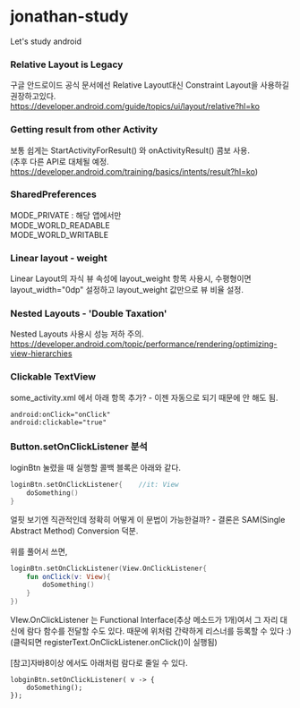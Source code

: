 # jonathan-study
Let's study android

### Relative Layout is Legacy
구글 안드로이드 공식 문서에선 Relative Layout대신 Constraint Layout을 사용하길 권장하고있다.
<br>
https://developer.android.com/guide/topics/ui/layout/relative?hl=ko

### Getting result from other Activity
보통 쉽게는 StartActivityForResult() 와 onActivityResult() 콤보 사용.
<br>
(추후 다른 API로 대체될 예정. https://developer.android.com/training/basics/intents/result?hl=ko)

### SharedPreferences
MODE_PRIVATE : 해당 앱에서만
<br>
MODE_WORLD_READABLE
<br>
MODE_WORLD_WRITABLE

### Linear layout - weight
Linear Layout의 자식 뷰 속성에 layout_weight 항목 사용시, 수평형이면 layout_width="0dp" 설정하고 layout_weight 값만으로 뷰 비율 설정.

### Nested Layouts - 'Double Taxation'
Nested Layouts 사용시 성능 저하 주의.<br>
https://developer.android.com/topic/performance/rendering/optimizing-view-hierarchies

### Clickable TextView
some_activity.xml 에서 아래 항목 추가? - 이젠 자동으로 되기 때문에 안 해도 됨.
```
android:onClick="onClick"
android:clickable="true"
```

### Button.setOnClickListener 분석
loginBtn 눌렸을 때 실행할 콜백 블록은 아래와 같다.
```kotlin
loginBtn.setOnClickListener{    //it: View
    doSomething()
}
```
얼핏 보기엔 직관적인데 정확히 어떻게 이 문법이 가능한걸까? - 결론은 SAM(Single Abstract Method) Conversion 덕분.
<br>
<br>
위를 풀어서 쓰면,
```kotlin
loginBtn.setOnClickListener(View.OnClickListener{
    fun onClick(v: View){
        doSomething()
    }
})
```
VIew.OnClickListener 는 Functional Interface(추상 메소드가 1개)여서 그 자리 대신에 람다 함수를 전달할 수도 있다.
때문에 위처럼 간략하게 리스너를 등록할 수 있다 :)
<br>
(클릭되면 registerText.OnClickListener.onClick()이 실행됨)
<br>
<br>
[참고]자바8이상 에서도 아래처럼 람다로 줄일 수 있다.
```
lobginBtn.setOnClickListener( v -> {
    doSomething();
});
```

